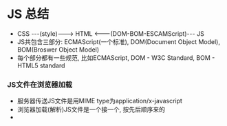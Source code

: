 # JS 总结
* CSS ---(style)---> HTML <---(DOM-BOM-ESCAMScript)--- JS 
* JS共包含三部分: ECMAScript(一个标准), DOM(Document Object Model), BOM(Broswer Object Model)
* 每个部分都有一些规范, 比如ECMAScript, DOM - W3C Standard, BOM - HTML5 standard

### JS文件在浏览器加载
* 服务器传送JS文件是用MIME type为application/x-javascript
* 浏览器加载(解析)JS文件是一个接一个, 按先后顺序来的
* <script>标签有async, defer, src, type等属性

### ESCAMScript(JS standard): JS标准  
> Array, String, Boolen, Number   
> Functions, Events, RegExp  
> Data, Math 

### BOM(Broswer Object Model): 处理浏览器导航, 窗口, 分辨率, history, cookie等操作 
> 有 Window, Location, History, Navigator, Screen 等对象

###  DOM(Document Object Model): 首先浏览器会把html内容解析成文档对象模型，然后就可以用document.xxx, window.xxx 去操作DOM元素
* DOM是针对HTML和XML文档的一个API
> 有 document, elment, attribute, event 对象    
> DOM0 (就是DOM标准出来之前)     
> DOM1(DOM Core, DOM HTML)       
> DOM2(DOM Views, DOM Events, DOM style, DOM Traversal and Range)     
> DOM3(DOM load And Save, DOM Validation) 

### 详细知识
> 1. 关于DOM参考[这个总结](https://github.com/dudulaopo833/JS-Projects/tree/master/DOM)
> 2. 关于BOM参考[这个总结](https://github.com/dudulaopo833/JS-Projects/tree/master/BOM)

### 例子 
* [DOM Event - Mouse Event - QQ drag](https://github.com/dudulaopo833/JS-Projects/tree/master/DOMEvent_MouseEvent_QQ_Drag): 用拖拽QQ面板的小例子来演示了Mouse Event; 涉及到了DOM元素属性clientWidth,scrollWidth,offsetWidth,offsetLeft,className,innerHTML等;  以及DOM事件对象属性clientX, clientY,offsetX,target,type等
* [DOM Event - Mouse Event - SlidingDoor](https://github.com/dudulaopo833/JS-Projects/tree/master/DOMEvent_MouseEvent_SlidingDoor): js实现移动门的效果
* [DOM_domReady](https://github.com/dudulaopo833/JS-Projects/tree/master/DOMReady_Simulate): 自己实现了domReady的功能，并且和window.onload 对象，也给了各大前端框架的domReady的实现
* [DOM Event - Key Event - Lottery](https://github.com/dudulaopo833/JS-Projects/tree/master/DOMEvent_KeyboardEvent_Lottery): 用键盘事件来模拟了一个抽奖程序
* [hash - Single Page App](https://github.com/dudulaopo833/JS-Projects/tree/master/Route_Hash): 用html5的hashchange事件来实现单页应用; 改变锚点hash不会触发浏览器的onload事件, 仅仅改变地址栏的hash; hash仅仅是客户端的一个状态，也就是说，当向服务器发请求的时候，**hash部分并不会发过去**
* [history - Single Page App](): 用html5的history增强事件pushState()/replaceState来触发window的popstate事件来实现单页应用; 原因是pushState()/replaceState()方法不会真的向服务器发送请求


